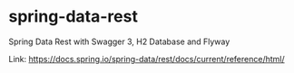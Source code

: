 # spring-data-rest
Spring Data Rest with Swagger 3, H2 Database and Flyway

Link:
https://docs.spring.io/spring-data/rest/docs/current/reference/html/